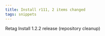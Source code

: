 ```yaml
---
title: Install r111, 2 items changed
tags: snippets
---
```


Retag Install 1.2.2 release (repository cleanup)
